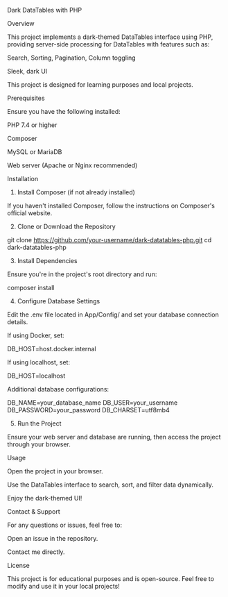 Dark DataTables with PHP

Overview

This project implements a dark-themed DataTables interface using PHP, providing server-side processing for DataTables with features such as:

Search, Sorting, Pagination, Column toggling

Sleek, dark UI

This project is designed for learning purposes and local projects.

Prerequisites

Ensure you have the following installed:

PHP 7.4 or higher

Composer

MySQL or MariaDB

Web server (Apache or Nginx recommended)

Installation

1. Install Composer (if not already installed)

If you haven't installed Composer, follow the instructions on Composer's official website.

2. Clone or Download the Repository

git clone https://github.com/your-username/dark-datatables-php.git
cd dark-datatables-php

3. Install Dependencies

Ensure you're in the project's root directory and run:

composer install

4. Configure Database Settings

Edit the .env file located in App/Config/ and set your database connection details.

If using Docker, set:

DB_HOST=host.docker.internal

If using localhost, set:

DB_HOST=localhost

Additional database configurations:

DB_NAME=your_database_name
DB_USER=your_username
DB_PASSWORD=your_password
DB_CHARSET=utf8mb4

5. Run the Project

Ensure your web server and database are running, then access the project through your browser.

Usage

Open the project in your browser.

Use the DataTables interface to search, sort, and filter data dynamically.

Enjoy the dark-themed UI!

Contact & Support

For any questions or issues, feel free to:

Open an issue in the repository.

Contact me directly.

License

This project is for educational purposes and is open-source. Feel free to modify and use it in your local projects!
